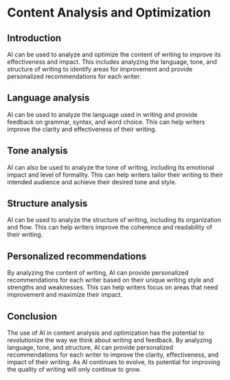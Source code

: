Content Analysis and Optimization
====================================================================================

Introduction
------------

AI can be used to analyze and optimize the content of writing to improve its effectiveness and impact. This includes analyzing the language, tone, and structure of writing to identify areas for improvement and provide personalized recommendations for each writer.

Language analysis
-----------------

AI can be used to analyze the language used in writing and provide feedback on grammar, syntax, and word choice. This can help writers improve the clarity and effectiveness of their writing.

Tone analysis
-------------

AI can also be used to analyze the tone of writing, including its emotional impact and level of formality. This can help writers tailor their writing to their intended audience and achieve their desired tone and style.

Structure analysis
------------------

AI can be used to analyze the structure of writing, including its organization and flow. This can help writers improve the coherence and readability of their writing.

Personalized recommendations
----------------------------

By analyzing the content of writing, AI can provide personalized recommendations for each writer based on their unique writing style and strengths and weaknesses. This can help writers focus on areas that need improvement and maximize their impact.

Conclusion
----------

The use of AI in content analysis and optimization has the potential to revolutionize the way we think about writing and feedback. By analyzing language, tone, and structure, AI can provide personalized recommendations for each writer to improve the clarity, effectiveness, and impact of their writing. As AI continues to evolve, its potential for improving the quality of writing will only continue to grow.
